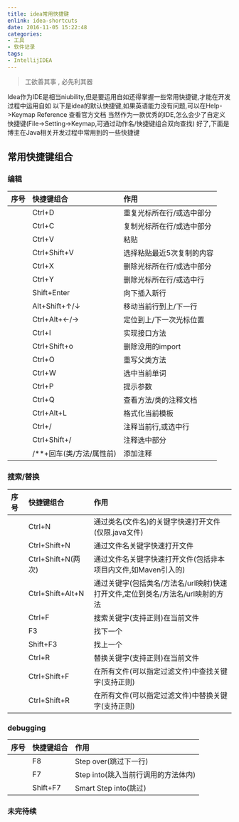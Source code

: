 ```yaml
---
title: idea常用快捷键
enlink: idea-shortcuts
date: 2016-11-05 15:22:48
categories:
- 工具
- 软件记录
tags:
- IntellijIDEA
---
```

>工欲善其事 , 必先利其器

<!--more -->
Idea作为IDE是相当niubility,但是要运用自如还得掌握一些常用快捷键,才能在开发过程中运用自如
以下是idea的默认快捷键,如果英语能力没有问题,可以在Help->Keymap Reference 查看官方文档
当然作为一款优秀的IDE,怎么会少了自定义快捷键(File->Setting->Keymap,可通过动作名/快捷键组合双向查找)
好了,下面是博主在Java相关开发过程中常用到的一些快捷键
## 常用快捷键组合
### 编辑
| 序号     | 快捷键组合     |作用   |
| :------------- | :------------- |:------------- |
|       | Ctrl+D |重复光标所在行/或选中部分|
|       | Ctrl+C |复制光标所在行/或选中部分|
|       | Ctrl+V |粘贴|
|       | Ctrl+Shift+V |选择粘贴最近5次复制的内容|
|       | Ctrl+X |删除光标所在行/或选中部分|
|       | Ctrl+Y |删除光标所在行/或选中行|
|       | Shift+Enter |向下插入新行|
|       | Alt+Shift+↑/↓ |移动当前行到上/下一行|
|       | Ctrl+Alt+←/→ |定位到上/下一次光标位置|
|       | Ctrl+I |实现接口方法|
|       | Ctrl+Shift+o | 删除没用的import|
|       | Ctrl+O |重写父类方法|
|       | Ctrl+W |选中当前单词|
|       | Ctrl+P |提示参数|
|       | Ctrl+Q |查看方法/类的注释文档|
|       | Ctrl+Alt+L |格式化当前模板|
|       | Ctrl+/ |注释当前行,或选中行|
|       | Ctrl+Shift+/ |注释选中部分|
|       | /**+回车(类/方法/属性前) |添加注释|
### 搜索/替换
| 序号     | 快捷键组合     |作用   |
| :------------- | :------------- |:------------- |
|       | Ctrl+N |通过类名(文件名)的关键字快速打开文件(仅限.java文件)|
|       | Ctrl+Shift+N |通过文件名关键字快速打开文件|
|       | Ctrl+Shift+N(两次) |通过文件名关键字快速打开文件(包括非本项目内文件,如Maven引入的)|
|       | Ctrl+Shift+Alt+N |通过关键字(包括类名/方法名/url映射)快速打开文件,定位到类名/方法名/url映射的方法|
|       | Ctrl+F |搜索关键字(支持正则)在当前文件|
|       | F3 |找下一个|
|       | Shift+F3 |找上一个|
|       | Ctrl+R |替换关键字(支持正则)在当前文件|
|       | Ctrl+Shift+F |在所有文件(可以指定过滤文件)中查找关键字(支持正则)|
|       | Ctrl+Shift+R |在所有文件(可以指定过滤文件)中替换关键字(支持正则)|
### debugging
| 序号     | 快捷键组合     |作用   |
| :------------- | :------------- |:------------- |
|       | F8 |Step over(跳过下一行)|
|       | F7 |Step into(跳入当前行调用的方法体内)|
|       | Shift+F7 |Smart Step into(跳过)|
### 未完待续

